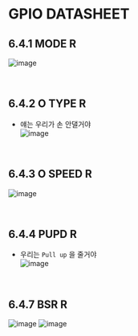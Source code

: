 # GPIO DATASHEET  


## 6.4.1 MODE R
![image](https://user-images.githubusercontent.com/61939286/164884771-79463f8f-80e7-4c4d-8879-3f1acdac0d4d.png)

<br/>  

## 6.4.2 O TYPE R
- 얘는 우리가 손 안댈거야  
![image](https://user-images.githubusercontent.com/61939286/164884782-aedf30ed-05a7-46d9-a5e2-f2eaec8aa429.png)

<br/>  

## 6.4.3 O SPEED R
![image](https://user-images.githubusercontent.com/61939286/164884929-680aa90f-4510-4864-be51-4b9c5c91685e.png)

<br/>  

## 6.4.4 PUPD R
- 우리는 `Pull up` 을 줄거야  
![image](https://user-images.githubusercontent.com/61939286/164884829-0666828c-7d56-480e-b9e4-3c1a605a9344.png)

<br/>  

## 6.4.7 BSR R
![image](https://user-images.githubusercontent.com/61939286/164884866-06eae265-97a1-4126-bbb7-1a48f7c7eb26.png)
![image](https://user-images.githubusercontent.com/61939286/164884871-e9f096f9-d6de-498f-8fa9-c624dce08b4e.png)
